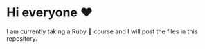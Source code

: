 # Hi everyone ♥
I am currently taking a Ruby 💎 course and I will post the files in this repository.
